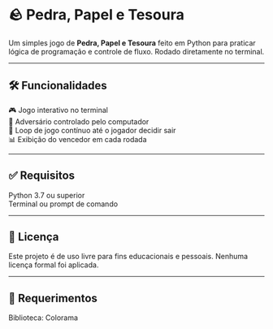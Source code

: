 # 🪨 Pedra, Papel e Tesoura

Um simples jogo de **Pedra, Papel e Tesoura** feito em Python para praticar lógica de programação e controle de fluxo. Rodado diretamente no terminal.

---

## 🛠️ Funcionalidades

🎮 Jogo interativo no terminal  
🤖 Adversário controlado pelo computador  
🔁 Loop de jogo contínuo até o jogador decidir sair  
📊 Exibição do vencedor em cada rodada

---

## ✅ Requisitos

Python 3.7 ou superior  
Terminal ou prompt de comando

---

## 📌 Licença

Este projeto é de uso livre para fins educacionais e pessoais. Nenhuma licença formal foi aplicada.

---

## 📝 Requerimentos

Biblioteca: Colorama
